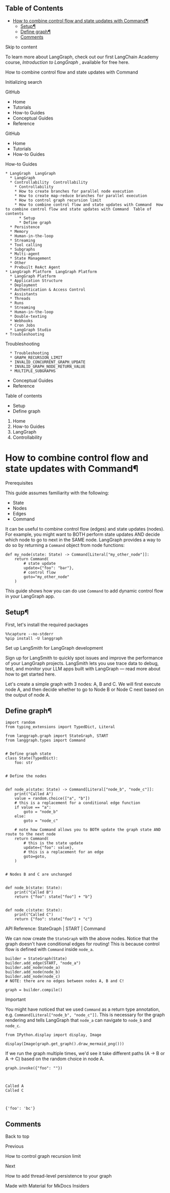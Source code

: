 ## Table of Contents

- [How to combine control flow and state updates with Command¶](#how-to-combine-control-flow-and-state-updates-with-command)
  - [Setup¶](#setup)
  - [Define graph¶](#define-graph)
  - [Comments](#comments)

Skip to content

To learn more about LangGraph, check out our first LangChain Academy course,
_Introduction to LangGraph_ , available for free here.

How to combine control flow and state updates with Command

Initializing search

GitHub

  * Home 
  * Tutorials 
  * How-to Guides 
  * Conceptual Guides 
  * Reference 

GitHub

  * Home 
  * Tutorials 
  * How-to Guides 

How-to Guides

    * LangGraph  LangGraph 
      * LangGraph 
      * Controllability  Controllability 
        * Controllability 
        * How to create branches for parallel node execution 
        * How to create map-reduce branches for parallel execution 
        * How to control graph recursion limit 
        * How to combine control flow and state updates with Command  How to combine control flow and state updates with Command  Table of contents 
          * Setup 
          * Define graph 
      * Persistence 
      * Memory 
      * Human-in-the-loop 
      * Streaming 
      * Tool calling 
      * Subgraphs 
      * Multi-agent 
      * State Management 
      * Other 
      * Prebuilt ReAct Agent 
    * LangGraph Platform  LangGraph Platform 
      * LangGraph Platform 
      * Application Structure 
      * Deployment 
      * Authentication & Access Control 
      * Assistants 
      * Threads 
      * Runs 
      * Streaming 
      * Human-in-the-loop 
      * Double-texting 
      * Webhooks 
      * Cron Jobs 
      * LangGraph Studio 
    * Troubleshooting 

Troubleshooting

      * Troubleshooting 
      * GRAPH_RECURSION_LIMIT 
      * INVALID_CONCURRENT_GRAPH_UPDATE 
      * INVALID_GRAPH_NODE_RETURN_VALUE 
      * MULTIPLE_SUBGRAPHS 
  * Conceptual Guides 
  * Reference 

Table of contents

  * Setup 
  * Define graph 

  1. Home 
  2. How-to Guides 
  3. LangGraph 
  4. Controllability 

# How to combine control flow and state updates with Command¶

Prerequisites

This guide assumes familiarity with the following:

  * State
  * Nodes
  * Edges
  * Command

It can be useful to combine control flow (edges) and state updates (nodes).
For example, you might want to BOTH perform state updates AND decide which
node to go to next in the SAME node. LangGraph provides a way to do so by
returning a `Command` object from node functions:

    
    
    def my_node(state: State) -> Command[Literal["my_other_node"]]:
        return Command(
            # state update
            update={"foo": "bar"},
            # control flow
            goto="my_other_node"
        )
    

This guide shows how you can do use `Command` to add dynamic control flow in
your LangGraph app.

## Setup¶

First, let's install the required packages

    
    
    %%capture --no-stderr
    %pip install -U langgraph
    

Set up LangSmith for LangGraph development

Sign up for LangSmith to quickly spot issues and improve the performance of
your LangGraph projects. LangSmith lets you use trace data to debug, test, and
monitor your LLM apps built with LangGraph — read more about how to get
started here.

Let's create a simple graph with 3 nodes: A, B and C. We will first execute
node A, and then decide whether to go to Node B or Node C next based on the
output of node A.

## Define graph¶

    
    
    import random
    from typing_extensions import TypedDict, Literal
    
    from langgraph.graph import StateGraph, START
    from langgraph.types import Command
    
    
    # Define graph state
    class State(TypedDict):
        foo: str
    
    
    # Define the nodes
    
    
    def node_a(state: State) -> Command[Literal["node_b", "node_c"]]:
        print("Called A")
        value = random.choice(["a", "b"])
        # this is a replacement for a conditional edge function
        if value == "a":
            goto = "node_b"
        else:
            goto = "node_c"
    
        # note how Command allows you to BOTH update the graph state AND route to the next node
        return Command(
            # this is the state update
            update={"foo": value},
            # this is a replacement for an edge
            goto=goto,
        )
    
    
    # Nodes B and C are unchanged
    
    
    def node_b(state: State):
        print("Called B")
        return {"foo": state["foo"] + "b"}
    
    
    def node_c(state: State):
        print("Called C")
        return {"foo": state["foo"] + "c"}
    

API Reference: StateGraph | START | Command

We can now create the `StateGraph` with the above nodes. Notice that the graph
doesn't have conditional edges for routing! This is because control flow is
defined with `Command` inside `node_a`.

    
    
    builder = StateGraph(State)
    builder.add_edge(START, "node_a")
    builder.add_node(node_a)
    builder.add_node(node_b)
    builder.add_node(node_c)
    # NOTE: there are no edges between nodes A, B and C!
    
    graph = builder.compile()
    

Important

You might have noticed that we used `Command` as a return type annotation,
e.g. `Command[Literal["node_b", "node_c"]]`. This is necessary for the graph
rendering and tells LangGraph that `node_a` can navigate to `node_b` and
`node_c`.

    
    
    from IPython.display import display, Image
    
    display(Image(graph.get_graph().draw_mermaid_png()))
    

If we run the graph multiple times, we'd see it take different paths (A -> B
or A -> C) based on the random choice in node A.

    
    
    graph.invoke({"foo": ""})
    
    
    
    Called A
    Called C
    
    
    
    {'foo': 'bc'}
    

## Comments

Back to top

Previous

How to control graph recursion limit

Next

How to add thread-level persistence to your graph

Made with  Material for MkDocs Insiders